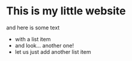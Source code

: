 # This is my little website

and here is some text

* with a list item
* and look... another one!
* let us just add another list item
